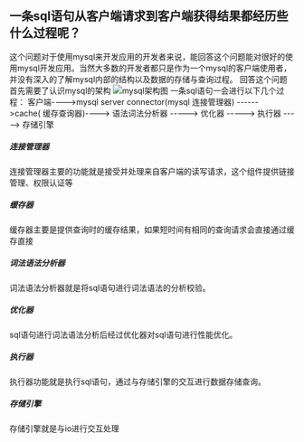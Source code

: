 一条sql语句从客户端请求到客户端获得结果都经历些什么过程呢？
---
这个问题对于使用mysql来开发应用的开发者来说，能回答这个问题能对很好的使用mysql开发应用。当然大多数的开发者都只是作为一个mysql的客户端使用者，并没有深入的了解mysql内部的结构以及数据的存储与查询过程。
回答这个问题首先需要了认识mysql的架构
![mysql架构图]()
一条sql语句一会进行以下几个过程：
客户端---->mysql server connector(mysql 连接管理器) ------>cache(
缓存查询器)----> 语法词法分析器 -----> 优化器 -----> 执行器 -----> 存储引擎
##### 连接管理器
连接管理器主要的功能就是接受并处理来自客户端的读写请求，这个组件提供链接管理、权限认证等
##### 缓存器
缓存器主要是提供查询时的缓存结果，如果短时间有相同的查询请求会直接通过缓存直接
##### 词法语法分析器
词法语法分析器就是将sql语句进行词法语法的分析校验。
##### 优化器
sql语句进行词法语法分析后经过优化器对sql语句进行性能优化。
##### 执行器
执行器功能就是执行sql语句，通过与存储引擎的交互进行数据存储查询。
##### 存储引擎
存储引擎就是与io进行交互处理

<!--stackedit_data:
eyJoaXN0b3J5IjpbMTA4OTc2NTg0MywxNzQ3OTg5NDIyLC0xNT
k3NzU3MjEwLC0zNDk2NTE0NzAsNjA2ODI1MjY2LDEzMzk3NDM4
NzMsLTI4ODA5MjM4MywtMjQ4MjAzMTk1XX0=
-->